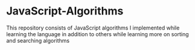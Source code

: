 # JavaScript-Algorithms
This repository consists of JavaScript algorithms I implemented while learning the language in addition to others while learning more on sorting and searching algorithms
